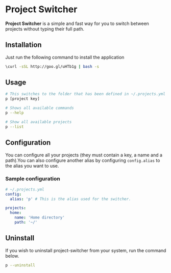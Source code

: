 # Project Switcher
**Project Switcher** is a simple and fast way for you to switch between projects
without typing their full path.

## Installation
Just run the following command to install the application

``` bash
\curl -sSL http://goo.gl/uHTb1g | bash -s
```

## Usage
``` bash
# This switches to the folder that has been defined in ~/.projects.yml
p [project key]

# Shows all available commands
p --help

# Show all available projects
p --list
```

## Configuration
You can configure all your projects (they must contain a key, a name and a
path).You can also configure another alias by configuring `config.alias` to the
alias you want to use.

### Sample configuration
``` yaml
# ~/.projects.yml
config:
  alias: 'p' # This is the alias used for the switcher.

projects:
  home:
    name: 'Home directory'
    path: '~/'
```

## Uninstall
If you wish to uninstall project-switcher from your system, run the command
below.
``` bash
p --uninstall
```

